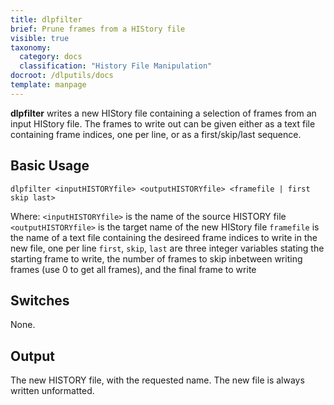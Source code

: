 ```yaml
---
title: dlpfilter
brief: Prune frames from a HIStory file
visible: true
taxonomy:
  category: docs
  classification: "History File Manipulation"
docroot: /dlputils/docs
template: manpage
---
```


**dlpfilter** writes a new HIStory file containing a selection of frames from an input HIStory file. The frames to write out can be given either as a text file containing frame indices, one per line, or as a first/skip/last sequence.

## Basic Usage

```
dlpfilter <inputHISTORYfile> <outputHISTORYfile> <framefile | first skip last>
```

Where:
`<inputHISTORYfile>` is the name of the source HISTORY file
`<outputHISTORYfile>` is the target name of the new HIStory file
`framefile` is the name of a text file containing the desireed frame indices to write in the new file, one per line
`first`, `skip`, `last` are three integer variables stating the starting frame to write, the number of frames to skip inbetween writing frames (use 0 to get all frames), and the final frame to write

## Switches

None.

## Output

The new HISTORY file, with the requested name. The new file is always written unformatted.


